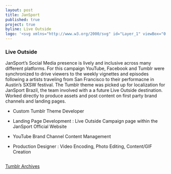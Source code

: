 ```yaml
---
layout: post
title: JanSport
published: true
project: true
byline: Live Outside
logo: '<svg xmlns="http://www.w3.org/2000/svg" id="Layer_1" viewBox="0 0 317.6 77.8"><style>.st2{fill:#fff}</style><path fill="#fffffff" d="M267.5 37.2l13 17.3-.1.1-12.9-17.4z"/><path fill="rgba(0,0,0,0)" d="M271.3 7.1v6.1c-4.9-5.3-11.9-6.4-20.9-6.4-7.7 0-15.2-.1-15.2-.1l.1 1s1.5 2 1.7 2.6c.5 3.3.8 7.8 1 12.3-1.4-4.8-6.5-17.3-27.2-17.3-12.1 0-19.3 4.3-24.4 14.2 0 0 1.1-12.6-22.2-12.6h-16.4l.1 1s1.6 1.9 1.7 2.9c.6 4.5 1.3 13.8 1.3 33.4 0 0-2.4-4.8-7.7-8.9-5-3.8-12.8-7.4-17-10.4-3.1-2.2-4.6-4.8-3.8-7.8.6-2.5 3.6-3.7 6.6-3.8 8.7 0 16.5 5.3 20 11.5-.2-4.1-.3-7.4-.7-11.4l-.5-.8c-6-6.4-11.7-8.8-21.2-8.9-8.4-.1-18.1 5.1-18.1 12.6l.1-9-10.8-.1v22.1l-22-22.2H65.3v34l-14.5-34H39.4L26.7 38.3V7.1H11.1v49.6c0 2.5-.3 4.8-3 6.6-1.8 1.1-4 1.1-4 1.1v7.1c19 0 22-9.5 22.2-17h3.6l5.9-15.1h14.9l6.4 15.1h17.3V29.7l25.9 24.9h8.2V27.1s1.4 6 6.9 10.7c5.4 4.6 18.9 13.4 21.1 16.7 5.5 8.2-12.1 16.9-27.1 1.9v11.4c9.7 6.8 23.3 8 33.1 3.7 10.6-4.6 10.7-17 10.7-17l12 .1s-.1-11.6-.1-17.2c0 0 16.5.9 19.2-5.9 2.4 13.6 12.1 22.9 27.1 22.9 19.9 0 26.7-14.1 26.9-23v23.2h14.3V37.3l13 17.4 15.1-.1-14.3-19.1c8.8-2.6 8.7-12.9 7.3-18h9.9l.1 37h14.7V17.4H309V7.1h-37.7zM38.5 31.8l4.3-11.1 4.7 11.1h-9zm126.4-3.2V15.9s9.2-.8 9.2 6.8c.1 7-9.2 5.9-9.2 5.9zM211 46.5c-6.4 0-11.7-7.5-11.7-16.8s5.2-16.8 11.7-16.8c6.4 0 11.7 7.5 11.7 16.8s-5.2 16.8-11.7 16.8zm41.3-18.1V15.7s9.2-.8 9.2 6.8c.1 7-9.2 5.9-9.2 5.9z"/><path d="M107 71l-1.6-1.1V58.5h-6.7L78.4 38.9v19.6H54.5l-6.4-15.1h-9.7l-5.9 15.1h-2.8c-.6 3.3-1.9 7-4.8 10.1-4.1 4.4-10.9 7-21 6.9H0V61.1l3.3-.5c.3 0 .5-.1.7-.1 0 0 .3 0 .7-.1.4-.1.9-.2 1.2-.4.7-.5.8-.7.9-1 .1-.4.2-1.1.2-2.2V3.2h23.5v15.1l6.1-15.1h16.6l8 18.7V3.2h16.1l16.3 16.7V3.5h18.7v.4c4.1-2.5 9-3.9 13.8-3.9h.2c6.6 0 12 1.3 16.8 4.1l-.2-1.1h21c11.2 0 18 2.8 21.8 6.7.5.5.9.9 1.2 1.4 1.9-2.3 4.2-4.2 6.7-5.7 4.7-2.8 10.3-3.9 16.8-3.9 9 0 15.8 2.3 20.5 5.5l-.4-4.2 4.4.1 15.3.1c6.1 0 11.9.5 16.9 2.8V3.3h45.2v18.1H302v37.1l-38.6.1-7.1-9.4v9.3h-22.1v-8.8c-5 5.1-12.7 8.7-23 8.6-8.3 0-15.5-2.6-20.9-7.3-3.8-3.3-6.6-7.5-8.4-12.4-1.6.8-3.3 1.2-4.8 1.6-3 .7-6 .9-8.3 1 0 5.8.1 17.2.1 17.2h-12.4c-.2 1.2-.6 2.6-1.1 4.1-1.5 4.3-4.9 9.6-11.4 12.5-4.4 1.9-9.3 2.8-14.4 2.8-7.8.1-15.9-2.2-22.6-6.8zm19.8-10.4c2.4 0 4.4-.7 5.5-1.4 1.1-.8 1.3-1.4 1.3-1.6s0-.4-.4-.9c0 0-1.1-1.3-2.7-2.5-1.6-1.3-3.6-2.8-5.7-4.4-4.3-3.2-9-6.5-11.9-9-.2-.1-.3-.3-.5-.4v13.5c5.2 5.1 10.4 6.7 14.4 6.7zm84.2-18c1.6 0 3.4-.9 5-3.2 1.6-2.3 2.7-5.8 2.7-9.7 0-3.9-1.1-7.4-2.7-9.7-1.6-2.3-3.4-3.2-5-3.2s-3.4.9-5 3.2c-1.6 2.3-2.7 5.8-2.7 9.7 0 3.9 1.1 7.4 2.7 9.7 1.7 2.3 3.4 3.2 5 3.2zm68.5 4V21.3h-1.4v1.5c0 2.9-.5 6.2-2.1 9.3-.9 1.7-2.2 3.3-3.9 4.6l7.4 9.9zM126.1 18.1c-.1.2-.1.4-.1.5 0 .6.3 1.5 2.4 3 3.8 2.7 11.6 6.3 17.2 10.5.5.3.9.7 1.3 1 0-2.5-.2-4-.2-4l-1.3-2.5c-2.7-5-9.3-9.6-16.4-9.5h-.1c-1.4.1-2.7.8-2.8 1z" class="st2"/><path d="M271.3 7.1v6.1c-4.9-5.3-11.9-6.4-20.9-6.4-7.7 0-15.2-.1-15.2-.1l.1 1s1.5 2 1.7 2.6c.5 3.3.8 7.8 1 12.3-1.4-4.8-6.5-17.3-27.2-17.3-12.1 0-19.3 4.3-24.4 14.2 0 0 1.1-12.6-22.2-12.6h-16.4l.1 1s1.6 1.9 1.7 2.9c.6 4.5 1.3 13.8 1.3 33.4 0 0-2.4-4.8-7.7-8.9-5-3.8-12.8-7.4-17-10.4-3.1-2.2-4.6-4.8-3.8-7.8.6-2.5 3.6-3.7 6.6-3.8 8.7 0 16.5 5.3 20 11.5-.2-4.1-.3-7.4-.7-11.4l-.5-.8c-6-6.4-11.7-8.8-21.2-8.9-8.4-.1-18.1 5.1-18.1 12.6V7.2H97.8v22.1l-22-22.2H65.3v34l-14.5-34H39.4L26.7 38.3V7.1H11.1v49.6c0 2.5-.3 4.8-3 6.6-1.8 1.1-4 1.1-4 1.1v7.1c19 0 22-9.5 22.2-17h3.6l5.9-15.1h14.9l6.4 15.1h17.3V29.7l25.9 24.9h8.2V27.1s1.4 6 6.9 10.7c5.4 4.6 18.9 13.4 21.1 16.7 5.5 8.2-12.1 16.9-27.1 1.9v11.4c9.7 6.8 23.3 8 33.1 3.7 10.6-4.6 10.7-17 10.7-17h11.9V37.3s16.5.9 19.2-5.9c2.4 13.6 12.1 22.9 27.1 22.9 19.9 0 26.7-14.1 26.9-23v23.2h14.3V37.2l13 17.4 15.1-.1-14.3-19.1c8.8-2.6 8.7-12.9 7.3-18h9.9l.1 37h14.7v-37H309V7.1h-37.7zM38.5 31.8l4.3-11.1 4.7 11.1h-9zm126.4-3.2V15.9s9.2-.8 9.2 6.8c.1 7-9.2 5.9-9.2 5.9zM211 46.5c-6.4 0-11.7-7.5-11.7-16.8s5.2-16.8 11.7-16.8c6.4 0 11.7 7.5 11.7 16.8s-5.2 16.8-11.7 16.8zm41.3-18.1V15.7s9.2-.8 9.2 6.8c.1 7-9.2 5.9-9.2 5.9z"/><path d="M307.9 57.8c-1-1.1-1.6-2.5-1.6-3.9 0-1.5.6-3 1.7-4.1 1.1-1 2.4-1.6 3.9-1.6 1.6 0 3 .6 4.1 1.7l-.2.2-.2.2c-1-1-2.3-1.6-3.7-1.6-1.4 0-2.6.5-3.6 1.5s-1.6 2.3-1.6 3.7c0 1.3.5 2.6 1.5 3.6s2.3 1.6 3.7 1.6c1.3 0 2.6-.5 3.6-1.5 1-.9 1.5-2.2 1.5-3.7 0-1.4-.5-2.6-1.4-3.6l.2-.2.2-.2c1 1.1 1.6 2.5 1.6 4 0 1.6-.6 3-1.7 4-1.1 1.1-2.5 1.6-4 1.6-1.5.1-3-.5-4-1.7z" class="st2"/><path d="M313.3 54.1c.8-.2 1.3-.8 1.3-1.6 0-1.1-.9-1.7-2.6-1.7h-2.4v5.9h1.6v-2.4h.5l1.1 2.4h1.8l-1.3-2.6zm-1.5-.7h-.6v-1.6h.5c.8 0 1.2.2 1.2.8 0 .6-.4.8-1.1.8z" class="st2"/></svg>'
---
```


### Live Outside

JanSport’s Social Media presence is lively and inclusive across many different platforms. For this campaign YouTube, Facebook and Tumblr were synchronized to drive viewers to the weekly vignettes and episodes following a artists traveling from San Francisco to their performacne in Austin’s SXSW festival. The Tumblr theme was picked up for localization for JanSport Brazil, the team involved with a a future Live Outside destination. Worked directly to produce assets and post content on first party brand channels and landing pages.

* Custom Tumblr Theme Developer

* Landing Page Development : Live Outside Campaign page within the JanSport Official Website

* YouTube Brand Channel Content Management

* Production Designer : Video Encoding, Photo Editing, Content/GIF Creation

<div class="entry__screensnap entry__screensnap--half">
<img src="{{ site.url }}/images/JAN-desktop-tumblr2.min.png" alt="" title=""><img src="{{ site.url }}/images/JAN-desktop-landing.min.png" alt="" title="">	
</div>

<a class="grad--jan" href="http://jansport.tumblr.com/archive/2013/7" target="_blank">Tumblr Archives</a>


